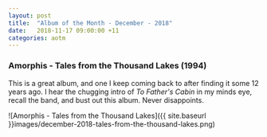 ```yaml
---
layout: post
title:	"Album of the Month - December - 2018"
date:   2018-11-17 09:00:00 +11
categories: aotm
---
```


### Amorphis - Tales from the Thousand Lakes (1994)

This is a great album, and one I keep coming back to after finding it some 12 years ago. I hear the chugging intro of _To Father's Cabin_ in my minds eye, recall the band, and bust out this album. Never disappoints.

![Amorphis - Tales from the Thousand Lakes]({{ site.baseurl }}images/december-2018-tales-from-the-thousand-lakes.png)
